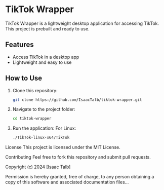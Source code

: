 # TikTok Wrapper

TikTok Wrapper is a lightweight desktop application for accessing TikTok. This project is prebuilt and ready to use.

## Features
- Access TikTok in a desktop app
- Lightweight and easy to use

## How to Use
1. Clone this repository:
   ```bash
   git clone https://github.com/IsaacTalb/tiktok-wrapper.git

2. Navigate to the project folder:
   ```bash
   cd tiktok-wrapper
3. Run the application:
   For Linux:
   ```bash
   ./TikTok-linux-x64/TikTok

License
This project is licensed under the MIT License.

Contributing
Feel free to fork this repository and submit pull requests.

Copyright (c) 2024 [Isaac Talb]

Permission is hereby granted, free of charge, to any person obtaining a copy of this software and associated documentation files...
